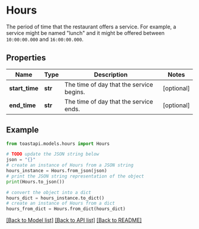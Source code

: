 # Hours

The period of time that the restaurant offers a service. For example, a service might be named \"lunch\" and it might be offered between `10:00:00.000` and `16:00:00.000`. 

## Properties

Name | Type | Description | Notes
------------ | ------------- | ------------- | -------------
**start_time** | **str** | The time of day that the service begins. | [optional] 
**end_time** | **str** | The time of day that the service ends. | [optional] 

## Example

```python
from toastapi.models.hours import Hours

# TODO update the JSON string below
json = "{}"
# create an instance of Hours from a JSON string
hours_instance = Hours.from_json(json)
# print the JSON string representation of the object
print(Hours.to_json())

# convert the object into a dict
hours_dict = hours_instance.to_dict()
# create an instance of Hours from a dict
hours_from_dict = Hours.from_dict(hours_dict)
```
[[Back to Model list]](../README.md#documentation-for-models) [[Back to API list]](../README.md#documentation-for-api-endpoints) [[Back to README]](../README.md)


